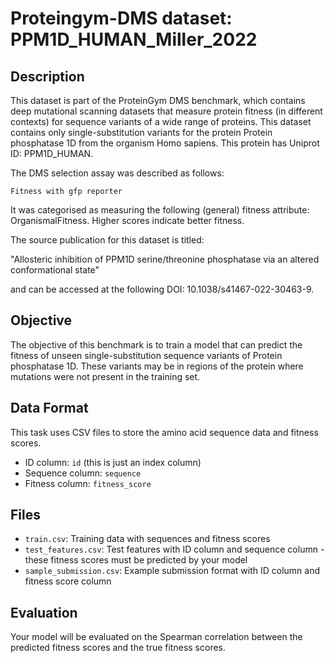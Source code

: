 
# Proteingym-DMS dataset: PPM1D_HUMAN_Miller_2022

## Description

This dataset is part of the ProteinGym DMS benchmark, which contains deep mutational scanning datasets that measure
protein fitness (in different contexts) for sequence variants of a wide range of proteins. This dataset contains
only single-substitution variants for the protein Protein phosphatase 1D from the organism Homo sapiens. This protein has Uniprot ID: PPM1D_HUMAN. 

The DMS selection assay was described as follows: 

    Fitness with gfp reporter

It was categorised as measuring the following (general) fitness attribute: OrganismalFitness. Higher scores indicate better fitness.

The source publication for this dataset is titled: 

"Allosteric inhibition of PPM1D serine/threonine phosphatase via an altered conformational state"

and can be accessed at the following DOI: 10.1038/s41467-022-30463-9.

## Objective

The objective of this benchmark is to train a model that can predict the fitness of unseen single-substitution sequence variants of Protein phosphatase 1D.
These variants may be in regions of the protein where mutations were not present in the training set.

## Data Format

This task uses CSV files to store the amino acid sequence data and fitness scores.
- ID column: `id` (this is just an index column)
- Sequence column: `sequence`
- Fitness column: `fitness_score`

## Files

- `train.csv`: Training data with sequences and fitness scores
- `test_features.csv`: Test features with ID column and sequence column - these fitness scores must be predicted by your model
- `sample_submission.csv`: Example submission format with ID column and fitness score column

## Evaluation

Your model will be evaluated on the Spearman correlation between the predicted fitness scores and the true fitness scores.
